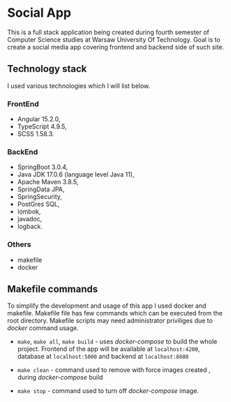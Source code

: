 # Social App

This is a full stack application being created during fourth semester of Computer Science studies at Warsaw University Of Technology.
Goal is to create a social media app covering frontend and backend side of such site.

## Technology stack

I used various technologies which I will list below.

### FrontEnd

* Angular 15.2.0,
* TypeScript 4.9.5,
* SCSS 1.58.3.

### BackEnd

* SpringBoot 3.0.4,
* Java JDK 17.0.6 (language level Java 11),
* Apache Maven 3.8.5,
* SpringData JPA,
* SpringSecurity,
* PostGres SQL,
* lombok,
* javadoc,
* logback.

### Others

* makefile
* docker

## Makefile commands

To simplify the development and usage of this app I used docker and makefile.
Makefile file has few commands which can be executed from the root directory.
Makefile scripts may need administrator priviliges due to *docker* command usage.

* `make`, `make all`, `make build` - uses *docker-compose* to build the whole project.
Frontend of the app will be available at `localhost:4200`,
database at `localhost:5000` and backend at `localhost:8080`

* `make clean` - command used to remove with force images created ,
during *docker-compose* build

* `make stop` - command used to turn off *docker-compose* image.
